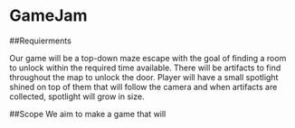 # GameJam
##Requierments 

Our game will be a top-down maze escape with the goal of finding a room to unlock within the required time available. There will be artifacts to find throughout the map to unlock the door. Player will have a small spotlight shined on top of them that will follow the camera and when artifacts are collected, spotlight will grow in size. 

##Scope 
We aim to make a game that will 
